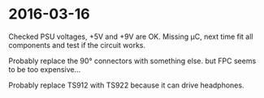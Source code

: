 # 2016-03-16

Checked PSU voltages, +5V and +9V are OK. Missing µC, next time fit all components and test if the circuit works.

Probably replace the 90° connectors with something else. but FPC seems to be too expensive…

Probably replace TS912 with TS922 because it can drive headphones.
